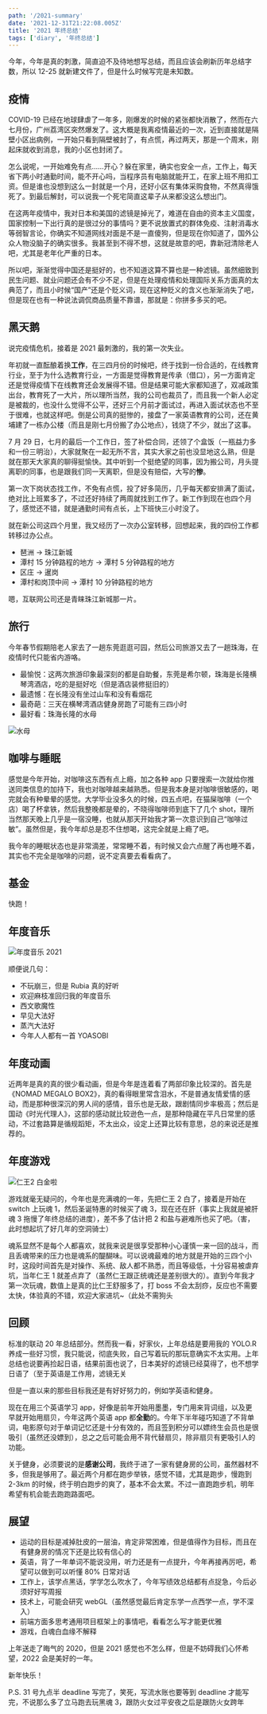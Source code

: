```yaml
---
path: '/2021-summary'
date: '2021-12-31T21:22:08.005Z'
title: '2021 年终总结'
tags: ['diary', '年终总结']
---
```


今年，今年是真的刺激，简直迫不及待地想写总结，而且应该会刷新历年总结字数，所以 12-25 就新建文件了，但是什么时候写完是未知数。

## 疫情

COVID-19 已经在地球肆虐了一年多，刚爆发的时候的紧张都快消散了，然而在六七月份，广州荔湾区突然爆发了。这大概是我离疫情最近的一次，近到直接就是隔壁小区出病例，一开始只看到隔壁被封了，有点慌，再过两天，那是一个周末，刚起床就收到消息，我的小区也封闭了。

怎么说呢，一开始难免有点……开心？躲在家里，确实也安全一点，工作上，每天省下两小时通勤时间，能不开心吗，当程序员有电脑就能开工，在家上班不用扣工资。但是谁也没想到这么一封就是一个月，还好小区有集体采购食物，不然真得饿死了。到最后解封，可以说我一个死宅简直这辈子从来都没这么想出门。

在这两年疫情中，我对日本和美国的滤镜是掉光了，难道在自由的资本主义国度，国家控制一下出行真的是很过分的事情吗？更不说放置式的群体免疫、注射消毒水等弱智言论，你确实不知道网线对面是不是一直傻狗，但是现在你知道了，国外公众人物没脑子的确实很多。我甚至到不得不想，这就是故意的吧，靠新冠清除老人吧，尤其是老年化严重的日本。

所以吧，渐渐觉得中国还是挺好的，也不知道这算不算也是一种滤镜。虽然细致到民生问题、就业问题还会有不少不足，但是在处理疫情和处理国际关系方面真的太典范了，而且小时候“国产”还是个贬义词，现在这种贬义的含义也渐渐消失了吧，但是现在也有一种说法调侃商品质量不靠谱，那就是：你拼多多买的吧。

## 黑天鹅

说完疫情危机，接着是 2021 最刺激的，我的第一次失业。

年初就一直酝酿着换**工作**，在三四月份的时候吧，终于找到一份合适的，在线教育行业，至于为什么选教育行业，一方面是觉得教育是传承（借口），另一方面肯定还是觉得疫情下在线教育还会发展得不错。但是结果可能大家都知道了，双减政策出台，教育死了一大片，所以理所当然，我的公司也裁员了，而且我一个新人必定是被裁的，也没什么觉得不公平，还好三个月前才面试过，再进入面试状态也不至于很难，也就这样吧。倒是公司真的挺惨的，接盘了一家英语教育的公司，还在黄埔建了一栋办公楼（而且是刚七月份搬了办公地点），钱烧了不少，就出了这事。

7 月 29 日，七月的最后一个工作日，签了补偿合同，还领了个盒饭（一瓶益力多和一份三明治），大家就聚在一起无所不言，其实大家之前也没显地这么熟，但是就在那天大家真的聊得挺愉快。其中听到一个挺绝望的同事，因为搬公司，月头提离职的同事，也是跟我们同一天离职，但是没有赔偿，大写的**惨**。

第一次下岗状态找工作，不免有点慌，投了好多简历，几乎每天都安排满了面试，绝对比上班累多了，不过还好持续了两周就找到工作了。新工作到现在也四个月了，感觉还不错，就是通勤时间有点长，上下班快三小时没了。

就在新公司这四个月里，我又经历了一次办公室转移，回想起来，我的四份工作都转移过办公点。

- 琶洲 -> 珠江新城
- 潭村 15 分钟路程的地方 -> 潭村 5 分钟路程的地方
- 区庄 -> 暹岗
- 潭村和岗顶中间 -> 潭村 10 分钟路程的地方

嗯，互联网公司还是青睐珠江新城那一片。

## 旅行

今年春节假期陪老人家去了一趟东莞逛逛可园，然后公司旅游又去了一趟珠海，在疫情时代只能省内游咯。

- 最愉悦：这两次旅游印象最深刻的都是自助餐，东莞是希尔顿，珠海是长隆横琴湾酒店，吃的是挺好吃（但是酒店装修挺旧的）
- 最遗憾：在长隆没有坐过山车和没有看烟花
- 最奇葩：三天在横琴湾酒店健身房跑了可能有三四小时
- 最好看：珠海长隆的水母

![水母](https://cdn.jsdelivr.net/gh/ssshooter/photoshop/水母.jpg)

## 咖啡与睡眠

感觉是今年开始，对咖啡这东西有点上瘾，加之各种 app 只要搜索一次就给你推送同类信息的加持下，我也对咖啡越来越熟悉。但是我本身是对咖啡很敏感的，喝完就会有种晕晕的感觉。大学毕业没多久的时候，四五点吧，在猫屎咖啡（一个店）喝了杯拿铁，然后我整晚都是晕的，不晓得咖啡师到底下了几个 shot，理所当然那天晚上几乎是一宿没睡，也就从那天开始我才第一次意识到自己“咖啡过敏”。虽然但是，我今年却总是忍不住想喝，这完全就是上瘾了吧。

我今年的睡眠状态也是非常滴差，常常睡不着，有时候又会六点醒了再也睡不着，其实也不完全是咖啡的问题，说不定真要去看看病了。

## 基金

快跑！

## 年度音乐

![年度音乐 2021](https://cdn.jsdelivr.net/gh/ssshooter/photoshop/wyy2021.jpg)

顺便说几句：

- 不玩崩三，但是 Rubia 真的好听
- 欢迎麻枝准回归我的年度音乐
- 西文歌魔性
- 早见大法好
- 蒸汽大法好
- 今年人人都有一首 YOASOBI

## 年度动画

近两年是真的真的很少看动画，但是今年是连着看了两部印象比较深的。首先是《NOMAD MEGALO BOX2》，真的看得眼里常含泪水，不是普通友情爱情的感动，而是那种很深沉的男人间的感情，音乐也是无敌，跟剧情同步率极高；然后是国动《时光代理人》，这部的感动就比较逊色一点，是那种隐藏在平凡日常里的感动，不过套路算是循规蹈矩，不太出众，设定上还算比较有意思，总的来说还是推荐的。

## 年度游戏

![仁王2 白金啦](https://cdn.jsdelivr.net/gh/ssshooter/photoshop/nioh2.png)

游戏就毫无疑问的，今年也是充满魂的一年，先把仁王 2 白了，接着是开始在 switch 上玩魂 1，然后圣诞特惠的时候买了魂 3，现在还在肝（事实上我就是被肝魂 3 拖慢了年终总结的进度），差不多了估计把 2 和盐与避难所也买了吧。（害，此时想起坑了好几年的空洞骑士）

魂系显然不是每个人都喜欢，就我来说是很享受那种小心谨慎一来一回的战斗，而且丢魂带来的压力也是魂系的醍醐味。可以说魂最难的地方就是开始的三四个小时，这段时间首先是对操作、系统、敌人都不熟悉，而且等级低，十分容易被虐弃坑，当年仁王 1 就差点弃了（虽然仁王跟正统魂还是差别很大的）。直到今年我才第一次玩魂，数值上是真的比仁王舒服多了，打 boss 不会太刮痧，反应也不需要太快，体验真的不错，欢迎大家进坑~（此处不需狗头

## 回顾

标准的联动 20 年总结部分。然而我一看，好家伙，上年总结是要用我的 YOLO.R 养成一些好习惯，我只能说，彻底失败，自己写着玩的那玩意确实不太实用。上年总结也说要再捡起日语，结果前面也说了，日本美好的滤镜已经莫得了，也不想学日语了（至于英语是工作用，滤镜无关

但是一直以来的那些目标我还是有好好努力的，例如学英语和健身。

现在在用三个英语学习 app，好像是前年开始用墨墨，专门用来背词组，以及更早就开始用扇贝，今年这两个英语 app 都**全勤**的。今年下半年碰巧知道了不背单词，电影原句对于单词记忆还是十分有效的，而且签到积分可以嫖终生会员也是很吸引（虽然还没嫖到），总之之后可能会用不背代替扇贝，除非扇贝有更吸引人的功能。

关于健身，必须要说的是**感谢公司**，我终于进了一家有健身房的公司，虽然器材不多，但我是够用了。最近两个月都在跑步举铁，感觉不错，尤其是跑步，慢跑到 2-3km 的时候，终于明白跑步的爽了，基本不会太累。不过一直跑跑步机，明年希望有机会能去跑跑路面吧。

## 展望

- 运动的目标是减掉肚皮的一层油，肯定非常困难，但是值得作为目标，而且在有健身房的情况下还是比较有信心的
- 英语，背了一年单词不能说没用，听力还是有一点提升，今年再接再厉吧，希望可以做到可以听懂 80% 日常对话
- 工作上，该学点黑话，学学怎么吹水了，今年写绩效总结都有点捉急，今后必须好好写周报
- 技术上，可能会研究 webGL（虽然感觉最后肯定东学一点西学一点，学不深入）
- 前端方面多思考通用项目框架上的事情吧，看看怎么写才能更优雅
- 游戏，白魂白血缘不解释

上年送走了晦气的 2020，但是 2021 感觉也不怎么样，但是不妨碍我们心怀希望，2022 会是美好的一年。

新年快乐！

P.S. 31 号九点半 deadline 写完了，笑死，写流水账也要等到 deadline 才能写完，不说那么多了立马跑去玩黑魂 3，跟防火女过平安夜之后是跟防火女跨年

